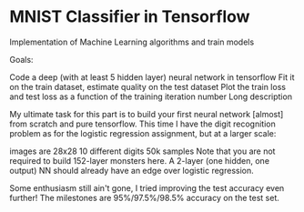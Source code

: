 # MNIST Classifier in Tensorflow
Implementation of Machine Learning algorithms and train models 


Goals:

Code a deep (with at least 5 hidden layer) neural network in tensorflow
Fit it on the train dataset, estimate quality on the test dataset
Plot the train loss and test loss as a function of the training iteration number
Long description

My ultimate task for this part is to build your first neural network [almost] from scratch and pure tensorflow. This time I have the digit recognition problem as for the logistic regression assignment, but at a larger scale:

images are  28x28
10 different digits
50k samples
Note that you are not required to build 152-layer monsters here. A 2-layer (one hidden, one output) NN should already have an edge over logistic regression.

Some enthusiasm still ain't gone, I tried improving the test accuracy even further! The milestones are 95%/97.5%/98.5% accuracy on the test set.
